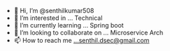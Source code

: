 - 👋 Hi, I’m @senthilkumar508
- 👀 I’m interested in ... Technical 
- 🌱 I’m currently learning ... Spring boot 
- 💞️ I’m looking to collaborate on ... Microservice Arch
- 📫 How to reach me ...senthil.dsec@gmail.com

<!---
senthilkumar508/senthilkumar508 is a ✨ special ✨ repository because its `README.md` (this file) appears on your GitHub profile.
You can click the Preview link to take a look at your changes.
--->
